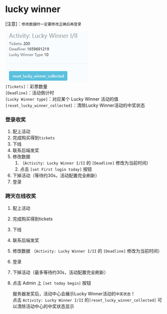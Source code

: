 # lucky winner
   [注意]：`修改数据时一定要修改正确后再登录`

![Activity: Lucky Winner I/II](images/C_lucky_winner.png)  
`[Tickets]`：彩票数量  
`[Deadline]`：活动倒计时  
`[Lucky Winner type]`：对应某个 Lucky Winner 活动的值  
`[reset_lucky_winner_collected]`：清除Lucky Winner活动的中奖状态
### 登录收奖
 1. 配上活动
 2. 完成购买得到`tickets`
 3. 下线
 4. 联系后端发奖
 5. 修改数据
    1. （`Activity: Lucky Winner I/II` 的 `[Deadline]` 修改为当前时间）
    2. 点击 `[set First login today]` 按钮
 6. 下掉活动（等待约30s，活动配置完全刷新）
 7. 登录
### 跨天在线收奖
1. 配上活动
2. 完成购买得到tickets
3. 下线
4. 联系后端发奖
5. 修改数据 （`Activity: Lucky Winner I/II` 的 `[Deadline]` 修改为当前时间）
6. 登录
7. 下掉活动（最多等待约30s，活动配置完全刷新）
8. 点击 Admin 上 `[set today begin]` 按钮  


   服务器发奖后，活动中心会展示Lucky Winner活动的`中奖状态`！  
   点击 `Activity: Lucky Winner I/II` 的`[reset_lucky_winner_collected]` 可以清除活动中心的中奖状态显示

